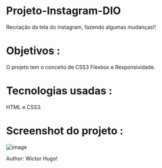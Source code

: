 # Projeto-Instagram-DIO
Recriação da tela do instagram, fazendo algumas mudanças!!

# Objetivos :
O projeto tem o conceito de CSS3 Flexbox e Responsividade.

# Tecnologias usadas :
HTML e CSS3.

# Screenshot do projeto :
![image](https://user-images.githubusercontent.com/75641454/111324592-ad1c9c00-8649-11eb-80f1-aca110245339.png)



Author: Wictor Hugo!

